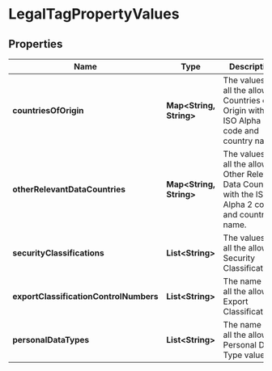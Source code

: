 
# LegalTagPropertyValues

## Properties
Name | Type | Description | Notes
------------ | ------------- | ------------- | -------------
**countriesOfOrigin** | **Map&lt;String, String&gt;** | The values of all the allowed Countries of Origin with the ISO Alpha 2 code and country name. |  [optional]
**otherRelevantDataCountries** | **Map&lt;String, String&gt;** | The values of all the allowed Other Relevant Data Countries with the ISO Alpha 2 code and country name. |  [optional]
**securityClassifications** | **List&lt;String&gt;** | The values of all the allowed Security Classifications. |  [optional]
**exportClassificationControlNumbers** | **List&lt;String&gt;** | The name of all the allowed Export Classifications. |  [optional]
**personalDataTypes** | **List&lt;String&gt;** | The name of all the allowed Personal Data Type values. |  [optional]



